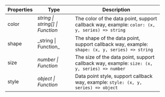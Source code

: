 | Properties | Type                             | Description                                                                                   |
| ---------- | -------------------------------- | --------------------------------------------------------------------------------------------- |
| color      | _string \| string[] \| Function_ | The color of the data point, support callback way, example: `color: (x, y, series) => string` |
| shape      | \_string \| Function\_           | The shape of the data point, support callback way, example: `shape: (x, y, series) => string` |
| size       | _number \| Function_             | The size of the data point, support callback way, example: `size: (x, y, series) => number`   |
| style      | _object \| Function_             | Data point style, support callback way, example: `style: (x, y, series) => object`            |
